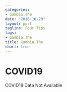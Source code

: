 ```yaml
---
categories:
- Gambia,The
date: "2016-10-29"
layout: post
tagline: Four Tips
tags:
- Gambia,The
title: Gambia,The
chart: true
---
```



# COVID19
COVID19 Data Not Available

